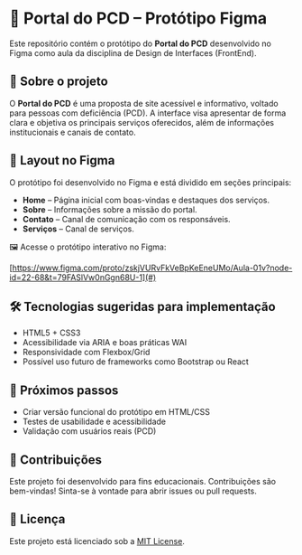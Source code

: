 # 🧩 Portal do PCD – Protótipo Figma

Este repositório contém o protótipo do **Portal do PCD** desenvolvido no Figma como aula da disciplina de Design de Interfaces (FrontEnd).

## 📌 Sobre o projeto

O **Portal do PCD** é uma proposta de site acessível e informativo, voltado para pessoas com deficiência (PCD). A interface visa apresentar de forma clara e objetiva os principais serviços oferecidos, além de informações institucionais e canais de contato.

## 📐 Layout no Figma

O protótipo foi desenvolvido no Figma e está dividido em seções principais:

- **Home** – Página inicial com boas-vindas e destaques dos serviços.
- **Sobre** – Informações sobre a missão do portal.
- **Contato** – Canal de comunicação com os responsáveis.
- **Serviços** – Canal de serviços.
  
🖼️ Acesse o protótipo interativo no Figma:

[https://www.figma.com/proto/zskjVURvFkVeBpKeEneUMo/Aula-01v?node-id=22-68&t=79FASlVw0nGgn68U-1](#)  

## 🛠️ Tecnologias sugeridas para implementação

- HTML5 + CSS3
- Acessibilidade via ARIA e boas práticas WAI
- Responsividade com Flexbox/Grid
- Possível uso futuro de frameworks como Bootstrap ou React

## 🚀 Próximos passos

- Criar versão funcional do protótipo em HTML/CSS
- Testes de usabilidade e acessibilidade
- Validação com usuários reais (PCD)

## 🤝 Contribuições

Este projeto foi desenvolvido para fins educacionais. Contribuições são bem-vindas! Sinta-se à vontade para abrir issues ou pull requests.

## 📄 Licença

Este projeto está licenciado sob a [MIT License](LICENSE).
